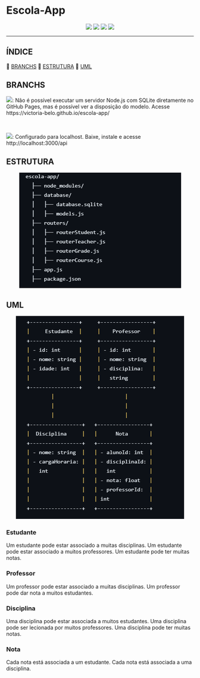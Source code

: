 # Escola-App

<p align="center">
  <img src="https://img.shields.io/badge/Node.js-43853D?style=for-the-badge&logo=node.js&logoColor=white" />
  <img src="https://img.shields.io/badge/SQLite-07405E?style=for-the-badge&logo=sqlite&logoColor=white" />
  <img src="https://img.shields.io/badge/sequelize-323330?style=for-the-badge&logo=sequelize&logoColor=blue" />
  <img src="https://img.shields.io/badge/FINALIZADO-green?logo=github&label=STATUS" />
</p>
<hr>

## ÍNDICE
:small_blue_diamond: [BRANCHS](#branchs)
:small_blue_diamond: [ESTRUTURA](#estrutura)
:small_blue_diamond: [UML](#uml)

## BRANCHS
<p><img src="https://img.shields.io/badge/MAIN-8A2BE2?logo=git&label=BRANCH&labelColor=white" />: Não é possível executar um servidor Node.js com SQLite diretamente no GitHub Pages, mas é possível ver a disposição do modelo. Acesse https://victoria-belo.github.io/escola-app/ </p>
<br>
<p><img src="https://img.shields.io/badge/DEV-8A2BE2?logo=git&label=BRANCH&labelColor=white" />: Configurado para localhost. Baixe, instale e acesse http://localhost:3000/api </p>

## ESTRUTURA
<p align="center"><img src="swagger-ui-dist/estrutura.png" /></p>

## UML
<p align="center"><img src="swagger-ui-dist/uml.png" /></p>

### Estudante
Um estudante pode estar associado a muitas disciplinas.
Um estudante pode estar associado a muitos professores.
Um estudante pode ter muitas notas.

### Professor
Um professor pode estar associado a muitas disciplinas.
Um professor pode dar nota a muitos estudantes.

### Disciplina
Uma disciplina pode estar associada a muitos estudantes.
Uma disciplina pode ser lecionada por muitos professores.
Uma disciplina pode ter muitas notas.

### Nota
Cada nota está associada a um estudante.
Cada nota está associada a uma disciplina.
